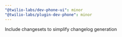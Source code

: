 ```yaml
---
"@twilio-labs/dev-phone-ui": minor
"@twilio-labs/plugin-dev-phone": minor
---
```


Include changesets to simplify changelog generation
